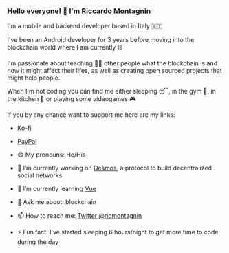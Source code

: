 ### Hello everyone! 👋 I'm Riccardo Montagnin

I'm a mobile and backend developer based in Italy 🇮🇹 

I've been an Android developer for 3 years before moving into the blockchain world where I am currently ⛓️

I'm passionate about teaching 🧑‍🏫 other people what the blockchain is and how it might affect their lifes, as well as creating open sourced projects that might help people.

When I'm not coding you can find me either sleeping 😴, in the gym 💪, in the kitchen 🍳 or playing some videogames 🎮

If you by any chance want to support me here are my links: 

- [Ko-fi](https://ko-fi.com/riccardomontagnin)
- [PayPal](https://paypal.me/riccardomontagnin)

- 😄 My pronouns: He/His
- 🔭 I’m currently working on [Desmos](https://github.com/desmos-labs/desmos), a protocol to build decentralized social networks
- 🌱 I’m currently learning [Vue](https://github.com/vuejs/vue)
- 💬 Ask me about: blockchain
- 📫 How to reach me: [Twitter @ricmontagnin](https://twitter.com/ricmontagnin)
- ⚡ Fun fact: I've started sleeping 6 hours/night to get more time to code during the day
